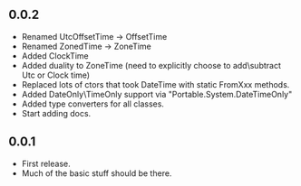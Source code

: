 ## 0.0.2
* Renamed UtcOffsetTime -> OffsetTime
* Renamed ZonedTime -> ZoneTime
* Added ClockTime
* Added duality to ZoneTime (need to explicitly choose to add\subtract Utc or Clock time)
* Replaced lots of ctors that took DateTime with static FromXxx methods.
* Added DateOnly\TimeOnly support via "Portable.System.DateTimeOnly"
* Added type converters for all classes.
* Start adding docs.

## 0.0.1
* First release.
* Much of the basic stuff should be there.